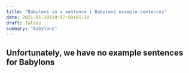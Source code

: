 ```yaml
---
title: "Babylons in a sentence | Babylons example sentences"
date: 2021-01-20T19:57:50+05:30
draft: falses
summary: "Babylons"
---
```

## Unfortunately, we have no example sentences for Babylons                 
